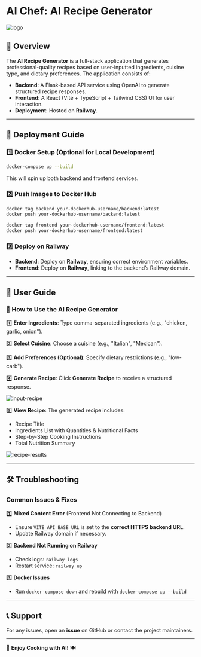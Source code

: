 # AI Chef: AI Recipe Generator

![logo](https://github.com/user-attachments/assets/ddda8110-8280-4455-8f77-65a508a28dc6)

## 📌 Overview

The **AI Recipe Generator** is a full-stack application that generates professional-quality recipes based on user-inputted ingredients, cuisine type, and dietary preferences. The application consists of:

- **Backend**: A Flask-based API service using OpenAI to generate structured recipe responses.
- **Frontend**: A React (Vite + TypeScript + Tailwind CSS) UI for user interaction.
- **Deployment**: Hosted on **Railway**.

---

## 🚀 Deployment Guide

### **1️⃣ Docker Setup (Optional for Local Development)**

```sh
docker-compose up --build
```

This will spin up both backend and frontend services.

### **2️⃣ Push Images to Docker Hub**

```sh
docker tag backend your-dockerhub-username/backend:latest
docker push your-dockerhub-username/backend:latest

docker tag frontend your-dockerhub-username/frontend:latest
docker push your-dockerhub-username/frontend:latest
```

### **3️⃣ Deploy on Railway**

- **Backend**: Deploy on **Railway**, ensuring correct environment variables.
- **Frontend**: Deploy on **Railway**, linking to the backend’s Railway domain.

---

## 📖 User Guide

### **🌟 How to Use the AI Recipe Generator**

1️⃣ **Enter Ingredients**: Type comma-separated ingredients (e.g., "chicken, garlic, onion").

2️⃣ **Select Cuisine**: Choose a cuisine (e.g., "Italian", "Mexican").

3️⃣ **Add Preferences (Optional)**: Specify dietary restrictions (e.g., "low-carb").

4️⃣ **Generate Recipe**: Click **Generate Recipe** to receive a structured response.

![input-recipe](https://github.com/user-attachments/assets/ff8c1e32-3fc6-4cf1-97a9-0c8b69904860)

5️⃣ **View Recipe**: The generated recipe includes:

- Recipe Title
- Ingredients List with Quantities & Nutritional Facts
- Step-by-Step Cooking Instructions
- Total Nutrition Summary

![recipe-results](https://github.com/user-attachments/assets/e6b16255-2b3a-4237-8e1e-41182b6e937c)

---

## 🛠 Troubleshooting

### **Common Issues & Fixes**

1️⃣ **Mixed Content Error** (Frontend Not Connecting to Backend)

- Ensure `VITE_API_BASE_URL` is set to the **correct HTTPS backend URL**.
- Update Railway domain if necessary.

2️⃣ **Backend Not Running on Railway**

- Check logs: `railway logs`
- Restart service: `railway up`

3️⃣ **Docker Issues**

- Run `docker-compose down` and rebuild with `docker-compose up --build`

---

## 📞 Support

For any issues, open an **issue** on GitHub or contact the project maintainers.

---

🚀 **Enjoy Cooking with AI!** 🍽
